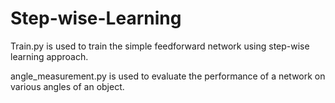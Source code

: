# Step-wise-Learning

Train.py is used to train the simple feedforward network using step-wise learning approach.

angle_measurement.py is used to evaluate the performance of a network on various angles of an object.
